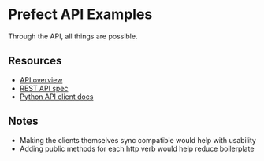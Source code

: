 # Prefect API Examples

Through the API, all things are possible.

## Resources
* [API overview](https://docs.prefect.io/latest/api-ref/rest-api/)
* [REST API spec](https://app.prefect.cloud/api/docs)
* [Python API client docs](https://docs.prefect.io/latest/api-ref/prefect/client/orchestration/)

## Notes
* Making the clients themselves sync compatible would help with usability
* Adding public methods for each http verb would help reduce boilerplate
